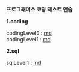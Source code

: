 **프로그래머스 코딩 테스트 연습** 

**1.coding**

codingLevel0  : [md](https://github.com/dlrms6172/programmers_coding_test_practice/blob/master/md/coding/codingLevel0.md)
<br>
codingLevel1 : [md](https://github.com/dlrms6172/programmers_coding_test_practice/blob/master/md/coding/codingLevel1.md)
<br>

**2.sql**

sqlLevel1 : [md](https://github.com/dlrms6172/programmers_coding_test_practice/blob/master/md/sql/sqlLevel1.md)
<br>
